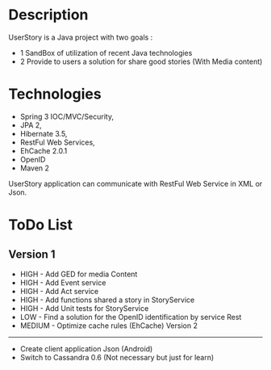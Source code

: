 Description
=======

UserStory is a Java project with two goals :
  * 1 SandBox of utilization of recent Java technologies
  * 2 Provide to users a solution for share good stories (With Media content)

Technologies
=======
  * Spring 3 IOC/MVC/Security, 
  * JPA 2, 
  * Hibernate 3.5, 
  * RestFul Web Services,
  * EhCache 2.0.1
  * OpenID
  * Maven 2

UserStory application can communicate with RestFul Web Service in XML or Json.

ToDo List
=======
Version 1
-------------
  * HIGH - Add GED for media Content
  * HIGH - Add Event service
  * HIGH - Add Act service
  * HIGH - Add functions shared a story in StoryService
  * HIGH - Add Unit tests for StoryService
  * LOW - Find a solution for the OpenID identification by service Rest
  * MEDIUM - Optimize cache rules (EhCache)
Version 2
-------------
  * Create client application Json (Android)
  * Switch to Cassandra 0.6 (Not necessary but just for learn)
